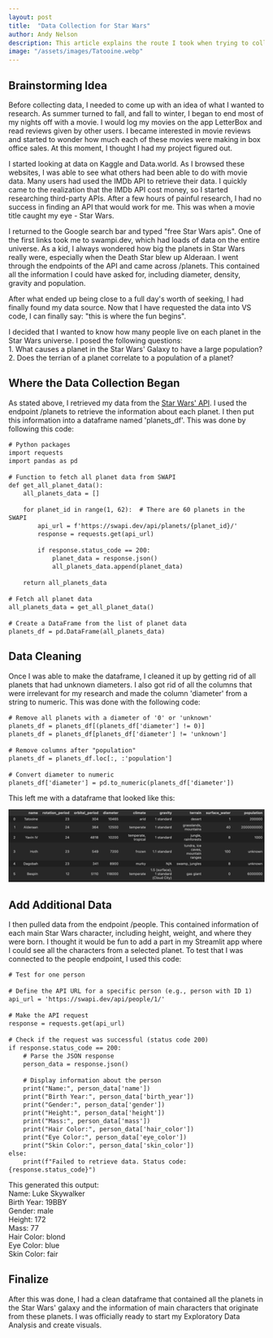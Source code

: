 ```yaml
---
layout: post
title:  "Data Collection for Star Wars"
author: Andy Nelson
description: This article explains the route I took when trying to collect useful data for my final project in STAT 386.
image: "/assets/images/Tatooine.webp"
---
```



## Brainstorming Idea 

Before collecting data, I needed to come up with an idea of what I wanted to research. As summer turned to fall, and fall to winter, I began to end most of my nights off with a movie. I would log my movies on the app LetterBox and read reviews given by other users. I became interested in movie reviews and started to wonder how much each of these movies were making in box office sales. At this moment, I thought I had my project figured out.

I started looking at data on Kaggle and Data.world. As I browsed these websites, I was able to see what others had been able to do with movie data. Many users had used the IMDb API to retrieve their data. I quickly came to the realization that the IMDb API cost money, so I started researching third-party APIs. After a few hours of painful research, I had no success in finding an API that would work for me. This was when a movie title caught my eye - Star Wars.

I returned to the Google search bar and typed "free Star Wars apis". One of the first links took me to swampi.dev, which had loads of data on the entire universe. As a kid, I always wondered how big the planets in Star Wars really were, especially when the Death Star blew up Alderaan. I went through the endpoints of the API and came across /planets. This contained all the information I could have asked for, including diameter, density, gravity and population.

After what ended up being close to a full day's worth of seeking, I had finally found my data source. Now that I have requested the data into VS code, I can finally say: "this is where the fun begins".

I decided that I wanted to know how many people live on each planet in the Star Wars universe. I posed the following questions: <br>
    1. What causes a planet in the Star Wars' Galaxy to have a large population? <br>
    2. Does the terrian of a planet correlate to a population of a planet?


## Where the Data Collection Began

As stated above, I retrieved my data from the [Star Wars' API](https://swapi.dev/). I used the endpoint /planets to retrieve the information about each planet. I then put this information into a dataframe named 'planets_df'. This was done by following this code:

```
# Python packages
import requests
import pandas as pd

# Function to fetch all planet data from SWAPI
def get_all_planet_data():
    all_planets_data = []

    for planet_id in range(1, 62):  # There are 60 planets in the SWAPI
        api_url = f'https://swapi.dev/api/planets/{planet_id}/'
        response = requests.get(api_url)

        if response.status_code == 200:
            planet_data = response.json()
            all_planets_data.append(planet_data)

    return all_planets_data

# Fetch all planet data
all_planets_data = get_all_planet_data()

# Create a DataFrame from the list of planet data
planets_df = pd.DataFrame(all_planets_data)
```

## Data Cleaning
Once I was able to make the dataframe, I cleaned it up by getting rid of all planets that had unknown diameters. I also got rid of all the columns that were irrelevant for my research and made the column 'diameter' from a string to numeric. This was done with the following code:

```
# Remove all planets with a diameter of '0' or 'unknown'
planets_df = planets_df[(planets_df['diameter'] != 0)]
planets_df = planets_df[planets_df['diameter'] != 'unknown']

# Remove columns after "population"
planets_df = planets_df.loc[:, :'population']

# Convert diameter to numeric
planets_df['diameter'] = pd.to_numeric(planets_df['diameter'])
```
This left me with a dataframe that looked like this:

![Figure](../assets/images/planet_df.png)


## Add Additional Data
I then pulled data from the endpoint /people. This contained information of each main Star Wars character, including height, weight, and where they were born. I thought it would be fun to add a part in my Streamlit app where I could see all the characters from a selected planet. To test that I was connected to the people endpoint, I used this code:

```
# Test for one person

# Define the API URL for a specific person (e.g., person with ID 1)
api_url = 'https://swapi.dev/api/people/1/'

# Make the API request
response = requests.get(api_url)

# Check if the request was successful (status code 200)
if response.status_code == 200:
    # Parse the JSON response
    person_data = response.json()

    # Display information about the person
    print("Name:", person_data['name'])
    print("Birth Year:", person_data['birth_year'])
    print("Gender:", person_data['gender'])
    print("Height:", person_data['height'])
    print("Mass:", person_data['mass'])
    print("Hair Color:", person_data['hair_color'])
    print("Eye Color:", person_data['eye_color'])
    print("Skin Color:", person_data['skin_color'])
else:
    print(f"Failed to retrieve data. Status code: {response.status_code}")
```
This generated this output:<br>
Name: Luke Skywalker <br>
Birth Year: 19BBY <br>
Gender: male <br>
Height: 172 <br>
Mass: 77 <br>
Hair Color: blond <br>
Eye Color: blue <br>
Skin Color: fair <br>


## Finalize 
After this was done, I had a clean dataframe that contained all the planets in the Star Wars' galaxy and the information of main characters that originate from these planets. I was officially ready to start my Exploratory Data Analysis and create visuals.
